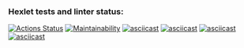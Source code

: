 ### Hexlet tests and linter status:
[![Actions Status](https://github.com/balemger/php-project-lvl1/workflows/hexlet-check/badge.svg)](https://github.com/balemger/php-project-lvl1/actions)
[![Maintainability](https://api.codeclimate.com/v1/badges/83c78db2562ead7b3ce2/maintainability)](https://codeclimate.com/github/balemger/php-project-lvl1/maintainability)
[![asciicast](https://asciinema.org/a/3ZRJCH1AM6SklEAPnS5rVcGoz.png)](https://asciinema.org/a/3ZRJCH1AM6SklEAPnS5rVcGoz)
[![asciicast](https://asciinema.org/a/r4mLHlhvrf301noBFW4FExMWP.png)](https://asciinema.org/a/r4mLHlhvrf301noBFW4FExMWP)
[![asciicast](https://asciinema.org/a/fyuThR6BrsZrc5YSj3ShH2wx8.png)](https://asciinema.org/a/fyuThR6BrsZrc5YSj3ShH2wx8)
[![asciicast](https://asciinema.org/a/DZmwMpCJipxKgWuGOsQi53UIg.png)](https://asciinema.org/a/DZmwMpCJipxKgWuGOsQi53UIg)